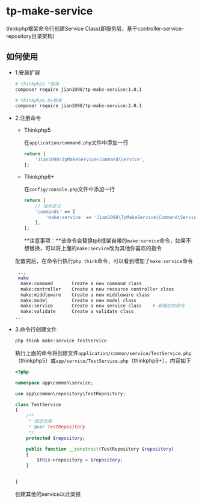 # tp-make-service
thinkphp框架命令行创建Service Class(即服务层，基于controller-service-repository目录架构)



## 如何使用

- 1.安装扩展

  ```bash
  # thinkphp5.*版本
  composer require jian1098/tp-make-service:1.0.1
  
  # thinkphp6.0+版本
  composer require jian1098/tp-make-service:2.0.1
  ```

  

- 2.注册命令

  - Thinkphp5

    在`application/command.php`文件中添加一行

    ```php
    return [
        'Jian1098\TpMakeService\Command\Service',
    ];
    ```

  - Thinkphp6+

    在`config/console.php`文件中添加一行

    ```php
    return [
        // 指令定义
        'commands' => [
            'make:service' => 'Jian1098\TpMakeService\Command\Service',
        ],
    ];
    ```

    **注意事项：**该命令会替换tp6框架自带的`make:service`命令，如果不想替换，可以将上面的`make:service`改为其他你喜欢的指令

  配置完后，在命令行执行`php think`命令，可以看到增加了`make:service`命令

  ```bash
   ...
   make
    make:command       Create a new command class
    make:controller    Create a new resource controller class
    make:middleware    Create a new middleware class
    make:model         Create a new model class
    make:service       Create a new service class    # 新增加的命令
    make:validate      Create a validate class
  ...
  ```

  

- 3.命令行创建文件

  ```bash
  php think make:service TestService
  ```

  执行上面的命令将创建文件`application/common/service/TestService.php`（thinkphp5）或`app/service/TestService.php`（thinkphp6+），内容如下

  ```php
  <?php
  
  namespace app\common\service;
  
  use app\common\repository\TestRepository;
  
  class TestService
  {
      /**
       * 绑定仓库
       * @var TestRepository
       */
      protected $repository;
  
      public function __construct(TestRepository $repository)
      {
          $this->repository = $repository;
      }
  
  
  }
  ```

  创建其他的service以此类推